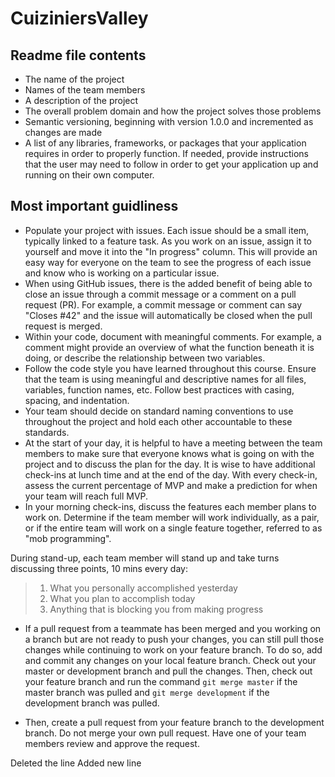 # CuiziniersValley

## Readme file contents

- The name of the project
- Names of the team members
- A description of the project
- The overall problem domain and how the project solves those problems
- Semantic versioning, beginning with version 1.0.0 and incremented as changes are made
- A list of any libraries, frameworks, or packages that your application requires in order to properly function. If needed, provide instructions that the user may need to follow in order to get your application up and running on their own computer.

## Most important guidliness

- Populate your project with issues. Each issue should be a small item, typically linked to a feature task. As you work on an issue, assign it to yourself and move it into the "In progress" column. This will provide an easy way for everyone on the team to see the progress of each issue and know who is working on a particular issue.
- When using GitHub issues, there is the added benefit of being able to close an issue through a commit message or a comment on a pull request (PR). For example, a commit message or comment can say "Closes #42" and the issue will automatically be closed when the pull request is merged. 
- Within your code, document with meaningful comments. For example, a comment might provide an overview of what the function beneath it is doing, or describe the relationship between two variables.
- Follow the code style you have learned throughout this course. Ensure that the team is using meaningful and descriptive names for all files, variables, function names, etc. Follow best practices with casing, spacing, and indentation.
- Your team should decide on standard naming conventions to use throughout the project and hold each other accountable to these standards.
- At the start of your day, it is helpful to have a meeting between the team members to make sure that everyone knows what is going on with the project and to discuss the plan for the day. It is wise to have additional check-ins at lunch time and at the end of the day. With every check-in, assess the current percentage of MVP and make a prediction for when your team will reach full MVP.
- In your morning check-ins, discuss the features each member plans to work on. Determine if the team member will work individually, as a pair, or if the entire team will work on a single feature together, referred to as "mob programming".

During stand-up, each team member will stand up and take turns discussing three points, 10 mins every day:

> 1. What you personally accomplished yesterday
> 1. What you plan to accomplish today
> 1. Anything that is blocking you from making progress

- If a pull request from a teammate has been merged and you working on a branch but are not ready to push your changes, you can still pull those changes while continuing to work on your feature branch. To do so, add and commit any changes on your local feature branch. Check out your master or development branch and pull the changes. Then, check out your feature branch and run the command `git merge master` if the master branch was pulled and `git merge development` if the development branch was pulled.

- Then, create a pull request from your feature branch to the development branch. Do not merge your own pull request. Have one of your team members review and approve the request.

Deleted the line
Added new line